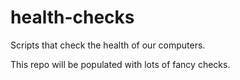 # health-checks
Scripts that check the health of our computers.

This repo will be populated with lots of fancy checks.
